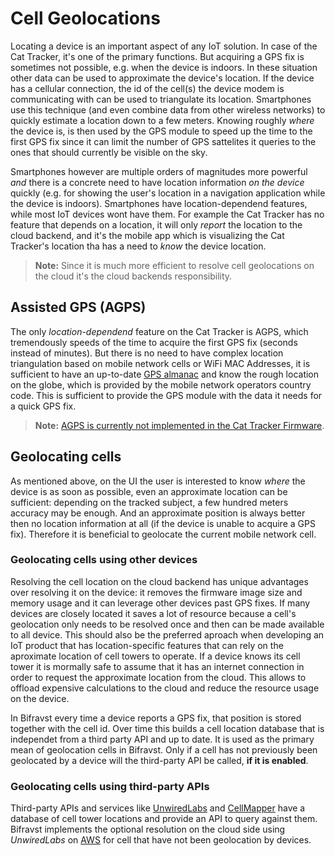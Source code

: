 # Cell Geolocations

Locating a device is an important aspect of any IoT solution. In case of the Cat
Tracker, it's one of the primary functions. But acquiring a GPS fix is sometimes
not possible, e.g. when the device is indoors. In these situation other data can
be used to approximate the device's location. If the device has a cellular
connection, the id of the cell(s) the device modem is communicating with can be
used to triangulate its location. Smartphones use this technique (and even
combine data from other wireless networks) to quickly estimate a location down
to a few meters. Knowing roughly _where_ the device is, is then used by the GPS
module to speed up the time to the first GPS fix since it can limit the number
of GPS sattelites it queries to the ones that should currently be visible on the
sky.

Smartphones however are multiple orders of magnitudes more powerful _and_ there
is a concrete need to have location information _on the device_ quickly (e.g.
for showing the user's location in a navigation application while the device is
indoors). Smartphones have location-dependend features, while most IoT devices
wont have them. For example the Cat Tracker has no feature that depends on a
location, it will only _report_ the location to the cloud backend, and it's the
mobile app which is visualizing the Cat Tracker's location tha has a need to
_know_ the device location.

> **Note:** Since it is much more efficient to resolve cell geolocations on the
> cloud it's the cloud backends responsibility.

## Assisted GPS (AGPS)

The only _location-dependend_ feature on the Cat Tracker is AGPS, which
tremendously speeds of the time to acquire the first GPS fix (seconds instead of
minutes). But there is no need to have complex location triangulation based on
mobile network cells or WiFi MAC Addresses, it is sufficient to have an
up-to-date [GPS almanac](https://en.wikipedia.org/wiki/GPS_signals#Almanac) and
know the rough location on the globe, which is provided by the mobile network
operators country code. This is sufficient to provide the GPS module with the
data it needs for a quick GPS fix.

> **Note:**
> [AGPS is currently not implemented in the Cat Tracker Firmware](https://github.com/bifravst/cat-tracker-fw/issues/34).

## Geolocating cells

As mentioned above, on the UI the user is interested to know _where_ the device
is as soon as possible, even an approximate location can be sufficient:
depending on the tracked subject, a few hundred meters accuracy may be enough.
And an approximate position is always better then no location information at all
(if the device is unable to acquire a GPS fix). Therefore it is beneficial to
geolocate the current mobile network cell.

### Geolocating cells using other devices

Resolving the cell location on the cloud backend has unique advantages over
resolving it on the device: it removes the firmware image size and memory usage
and it can leverage other devices past GPS fixes. If many devices are closely
located it saves a lot of resource because a cell's geolocation only needs to be
resolved once and then can be made available to all device. This should also be
the preferred aproach when developing an IoT product that has location-specific
features that can rely on the aproximate location of cell towers to operate. If
a device knows its cell tower it is mormally safe to assume that it has an
internet connection in order to request the approximate location from the cloud.
This allows to offload expensive calculations to the cloud and reduce the
resource usage on the device.

In Bifravst every time a device reports a GPS fix, that position is stored
together with the cell id. Over time this builds a cell location database that
is independet from a third party API and up to date. It is used as the primary
mean of geolocation cells in Bifravst. Only if a cell has not previously been
geolocated by a device will the third-party API be called, **if it is enabled**.

### Geolocating cells using third-party APIs

Third-party APIs and services like [UnwiredLabs](https://unwiredlabs.com/) and
[CellMapper](https://www.cellmapper.net/) have a database of cell tower
locations and provide an API to query against them. Bifravst implements the
optional resolution on the cloud side using _UnwiredLabs_ on
[AWS](../aws/CellGeolocation.md) for cell that have not been geolocation by
devices.

